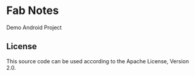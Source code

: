 # Fab Notes

Demo Android Project

## License

This source code can be used according to the Apache License, Version 2.0.
